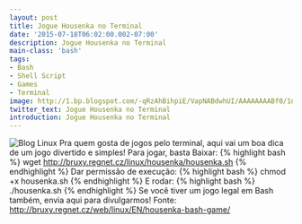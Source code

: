 ```yaml
---
layout: post
title: Jogue Housenka no Terminal
date: '2015-07-18T06:02:00.002-07:00'
description: Jogue Housenka no Terminal
main-class: 'bash'
tags:
- Bash
- Shell Script
- Games
- Terminal
image: http://1.bp.blogspot.com/-qRzAhBihpiE/VapNABdwhUI/AAAAAAAABf0/1n0iJd8NDg0/s72-c/housenka_title_m.png
twitter_text: Jogue Housenka no Terminal
introduction: Jogue Housenka no Terminal
---
```

![Blog Linux](http://1.bp.blogspot.com/-qRzAhBihpiE/VapNABdwhUI/AAAAAAAABf0/1n0iJd8NDg0/s1600/housenka_title_m.png "Blog Linux")
Pra quem gosta de jogos pelo terminal, aqui vai um boa dica de um jogo divertido e simples! Para jogar, basta Baixar:
{% highlight bash %}
wget http://bruxy.regnet.cz/linux/housenka/housenka.sh 
{% endhighlight %}
Dar permissão de execução:
{% highlight bash %}
chmod +x housenka.sh 
{% endhighlight %}
E rodar:
{% highlight bash %}
./housenka.sh 
{% endhighlight %} 
Se você tiver um jogo legal em Bash também, envia aqui para divulgarmos! 
Fonte: http://bruxy.regnet.cz/web/linux/EN/housenka-bash-game/
